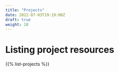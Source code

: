 ```yaml
---
title: "Projects"
date: 2022-07-03T19:19:00Z
draft: true
weight: 10
---
```

# Listing project resources

{{% list-projects %}}
